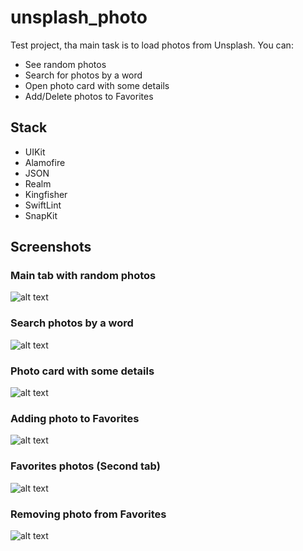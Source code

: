 # unsplash_photo
Test project, tha main task is to load photos from Unsplash.
You can:
* See random photos
* Search for photos by a word
* Open photo card with some details
* Add/Delete photos to Favorites

## Stack
* UIKit
* Alamofire
* JSON
* Realm
* Kingfisher
* SwiftLint
* SnapKit

## Screenshots
### Main tab with random photos
![alt text](Screenshots/1.png "Random photos (Main tab)")
### Search photos by a word
![alt text](Screenshots/2.png "Search photos (Main tab)")
### Photo card with some details
![alt text](Screenshots/3.png "Photo card")
### Adding photo to Favorites
![alt text](Screenshots/4.png "Add photo to Favorites (Main)")
### Favorites photos (Second tab)
![alt text](Screenshots/5.png "Favorites (Second tab)")
### Removing photo from Favorites
![alt text](Screenshots/6.png "Remove photo from Favorites")
